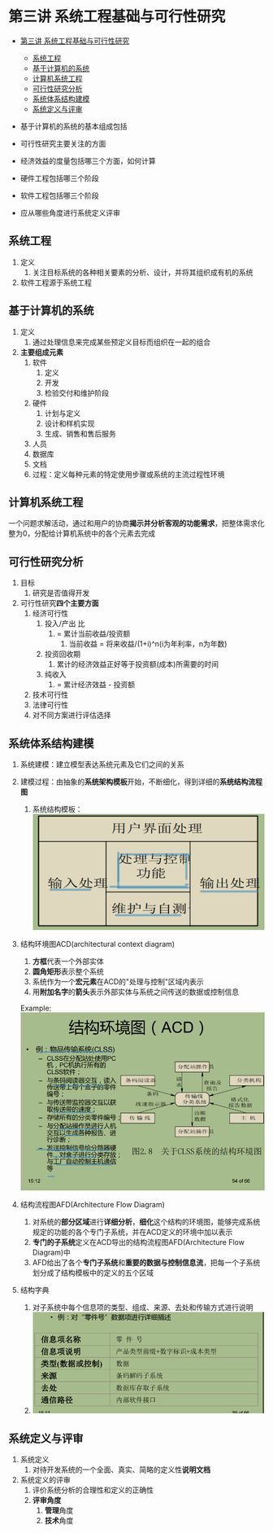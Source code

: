 # 第三讲 系统工程基础与可行性研究

- [第三讲 系统工程基础与可行性研究](#第三讲-系统工程基础与可行性研究)
  - [系统工程](#系统工程)
  - [基于计算机的系统](#基于计算机的系统)
  - [计算机系统工程](#计算机系统工程)
  - [可行性研究分析](#可行性研究分析)
  - [系统体系结构建模](#系统体系结构建模)
  - [系统定义与评审](#系统定义与评审)

- 基于计算机的系统的基本组成包括
- 可行性研究主要关注的方面
- 经济效益的度量包括哪三个方面，如何计算
- 硬件工程包括哪三个阶段
- 软件工程包括哪三个阶段
- 应从哪些角度进行系统定义评审

## 系统工程

1. 定义
   1. 关注目标系统的各种相关要素的分析、设计，并将其组织成有机的系统
2. 软件工程源于系统工程

## 基于计算机的系统

1. 定义
   1. 通过处理信息来完成某些预定义目标而组织在一起的组合
2. **主要组成元素**
   1. 软件
      1. 定义
      2. 开发
      3. 检验交付和维护阶段
   2. 硬件
      1. 计划与定义
      2. 设计和样机实现
      3. 生成、销售和售后服务
   3. 人员
   4. 数据库
   5. 文档
   6. 过程：定义每种元素的特定使用步骤或系统的主流过程性环境

## 计算机系统工程

一个问题求解活动，通过和用户的协商**揭示并分析客观的功能需求**，把整体需求化整为0，分配给计算机系统中的各个元素去完成

## 可行性研究分析

1. 目标
   1. 研究是否值得开发
2. 可行性研究**四个主要方面**
   1. 经济可行性
      1. 投入/产出 比
         1. = 累计当前收益/投资额
            1. 当前收益 = 将来收益/(1+i)^n(i为年利率，n为年数)
      2. 投资回收期
         1. 累计的经济效益正好等于投资额(成本)所需要的时间
      3. 纯收入
         1. =  累计经济效益 - 投资额
   2. 技术可行性
   3. 法律可行性
   4. 对不同方案进行评估选择

## 系统体系结构建模

1. 系统建模：建立模型表达系统元素及它们之间的关系
2. 建模过程：由抽象的**系统架构模板**开始，不断细化，得到详细的**系统结构流程图**
   1. 系统结构模板：![20220609212359](https://raw.githubusercontent.com/Logible/Image/main/note_image/20220609212359.png)

3. 结构环境图ACD(architectural context diagram)
   1. **方框**代表一个外部实体
   2. **圆角矩形**表示整个系统
   3. 系统作为一个**宏元素**在ACD的"处理与控制"区域内表示
   4. 用**附加名字**的**箭头**表示外部实体与系统之间传送的数据或控制信息

    Example:![20220609212020](https://raw.githubusercontent.com/Logible/Image/main/note_image/20220609212020.png)

4. 结构流程图AFD(Architecture Flow Diagram)
   1. 对系统的**部分区域**进行**详细分析**，**细化**这个结构的环境图，能够完成系统规定的功能的各个专门子系统，并在ACD定义的环境中加以表示
   2. **专门的子系统**定义在ACD导出的结构流程图AFD(Architecture Flow Diagram)中
   3. AFD给出了各个**专门子系统**和**重要的数据与控制信息流**，把每一个子系统划分成了结构模板中的定义的五个区域

5. 结构字典
   1. 对子系统中每个信息项的类型、组成、来源、去处和传输方式进行说明
   2. ![20220612224040](https://raw.githubusercontent.com/Logible/Image/main/note_image/20220612224040.png)

## 系统定义与评审

1. 系统定义
   1. 对待开发系统的一个全面、真实、简略的定义性**说明文档**
2. 系统定义的评审
   1. 评价系统分析的合理性和定义的正确性
   2. **评审角度**
      1. **管理**角度
      2. **技术**角度

